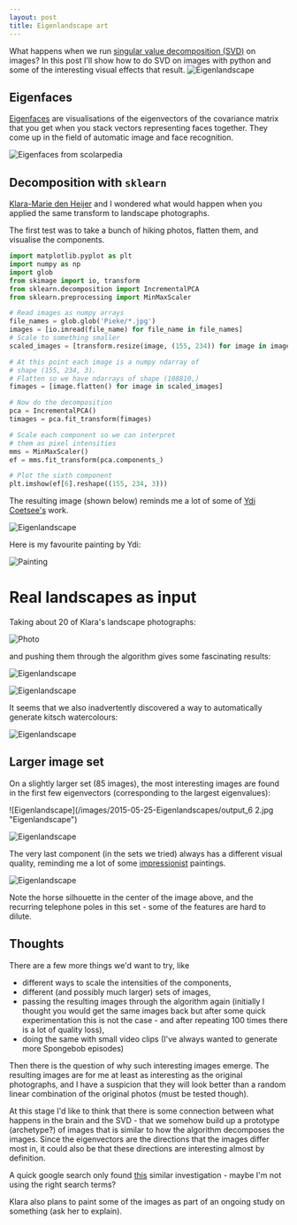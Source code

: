 ```yaml
---
layout: post
title: Eigenlandscape art
---
```


What happens when we run [singular value decomposition (SVD)](http://en.wikipedia.org/wiki/Singular_value_decomposition)
 on images?  In this post I'll show how to do SVD on images with python and
some of the interesting visual effects that result.
![Eigenlandscape](/images/2015-05-25-Eigenlandscapes/output_25.jpg "Eigenlandscape")

## Eigenfaces
[Eigenfaces](http://en.wikipedia.org/wiki/Eigenface)
are visualisations of the eigenvectors of the
covariance matrix that you get when you stack vectors representing 
faces together. They come up in the field of
automatic image and face recognition. 

![Eigenfaces from scolarpedia](http://www.scholarpedia.org/w/images/thumb/6/65/Eigenfaces.jpg/250px-Eigenfaces.jpg "http://www.scholarpedia.org/article/Eigenfaces")

## Decomposition with `sklearn`
[Klara-Marie den Heijer](http://www.klaramariedenheijer.com)
and I wondered what would happen
when you applied the same transform to landscape photographs.

The first test was to take a bunch of hiking photos,
flatten them, and visualise the components.

```python
import matplotlib.pyplot as plt
import numpy as np
import glob
from skimage import io, transform
from sklearn.decomposition import IncrementalPCA
from sklearn.preprocessing import MinMaxScaler

# Read images as numpy arrays
file_names = glob.glob('Pieke/*.jpg')
images = [io.imread(file_name) for file_name in file_names]
# Scale to something smaller
scaled_images = [transform.resize(image, (155, 234)) for image in images]

# At this point each image is a numpy ndarray of 
# shape (155, 234, 3).
# Flatten so we have ndarrays of shape (108810,)
fimages = [image.flatten() for image in scaled_images]

# Now do the decomposition
pca = IncrementalPCA()
timages = pca.fit_transform(fimages)

# Scale each component so we can interpret 
# them as pixel intensities
mms = MinMaxScaler()
ef = mms.fit_transform(pca.components_)

# Plot the sixth component
plt.imshow(ef[6].reshape((155, 234, 3)))
```

The resulting image (shown below) reminds me a lot of some of 
[Ydi Coetsee's](http://www.ydicoetsee.com/) work.

![Eigenlandscape](/images/2015-05-25-Eigenlandscapes/output_6.jpg "Eigenlandscape")

Here is my favourite painting by Ydi:

![Painting](/images/2015-05-25-Eigenlandscapes/IMGP0539.jpg "Painting")

# Real landscapes as input
Taking about 20 of Klara's landscape photographs:

![Photo](/images/2015-05-25-Eigenlandscapes/IMG_9185.JPG "Photo")

and pushing them through 
the algorithm gives some fascinating results:

![Eigenlandscape](/images/2015-05-25-Eigenlandscapes/output_7.jpg "Eigenlandscape")

![Eigenlandscape](/images/2015-05-25-Eigenlandscapes/output_10.jpg "Eigenlandscape")

It seems that we also inadvertently discovered a way to 
automatically generate kitsch watercolours:

![Eigenlandscape](/images/2015-05-25-Eigenlandscapes/output_29.jpg "Eigenlandscape")

## Larger image set
On a slightly larger set (85 images), the most interesting images
are found in the first few eigenvectors (corresponding to the
largest eigenvalues):

![Eigenlandscape](/images/2015-05-25-Eigenlandscapes/output_6 2.jpg "Eigenlandscape")

![Eigenlandscape](/images/2015-05-25-Eigenlandscapes/output_9.jpg "Eigenlandscape")

The very last component (in the sets we tried)
always has a different visual quality,
reminding me a lot of some 
[impressionist](http://en.wikipedia.org/wiki/Houses_of_Parliament_series_(Monet)) paintings.

![Eigenlandscape](/images/2015-05-25-Eigenlandscapes/output_85.jpg "Eigenlandscape")

Note the horse silhouette in the center of the image above, and the
recurring telephone poles in this set - some of the
features are hard to dilute.

## Thoughts
There are a few more things we'd want to try, like 

- different ways to scale the intensities of the components,
- different (and possibly much larger) sets of images,
- passing the resulting images through the algorithm again (initially
 I thought you would get the same images back but after some quick
 experimentation this is not the case - and after repeating 100 times
 there is a lot of quality loss),
- doing the same with small video clips (I've always wanted to 
 generate more Spongebob episodes)

Then there is the question of why such interesting images emerge. 
The resulting images are for me at least as interesting as the original photographs,
and I have a suspicion that they will look better than a random linear combination
of the original photos (must be tested though). 

At this stage I'd like to think that there is some connection between 
what happens in the brain and the SVD - that we somehow build up a
prototype (archetype?) of images that is similar to how the algorithm 
decomposes the images. Since the eigenvectors are the directions that
the images differ most in, it could also be that these directions are
interesting almost by definition.

A quick google search only found [this](http://www.cs.colostate.edu/~idfah/main/publications/art)
similar investigation - maybe I'm not using the right search terms?

Klara also plans to paint some of the images as part of
an ongoing study on something (ask her to explain).
